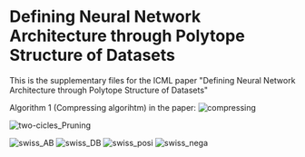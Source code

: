# Defining Neural Network Architecture through Polytope Structure of Datasets
This is the supplementary files for the ICML paper "Defining Neural Network Architecture through Polytope Structure of Datasets"




Algorithm 1 (Compressing algorihtm) in the paper:
![compressing](https://github.com/leeleesang/Defining_NN/assets/69498771/94cc5806-655b-4429-820f-e82f2fea2ceb.gif)

![two-cicles_Pruning](https://github.com/leeleesang/Defining_NN/assets/69498771/8d5e5037-8281-4a03-b929-08e1b296c034)



![swiss_AB](https://github.com/leeleesang/Defining_NN/assets/69498771/6ce53f70-6aa7-4a51-93f7-2e60c5a8e806)
![swiss_DB](https://github.com/leeleesang/Defining_NN/assets/69498771/b54a896f-3603-4963-8854-fb9afa7d2ead)
![swiss_posi](https://github.com/leeleesang/Defining_NN/assets/69498771/408310c5-6e13-486d-800c-241a7aab14a3)
![swiss_nega](https://github.com/leeleesang/Defining_NN/assets/69498771/b6e909ae-412c-4e86-b727-2a76a4262f44)
